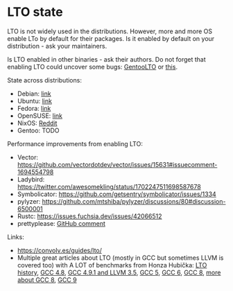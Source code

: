 # LTO state

LTO is not widely used in the distributions. However, more and more OS enable LTo by default for their packages. Is it enabled by default on your distribution - ask your maintainers.

Is LTO enabled in other binaries - ask their authors. Do not forget that enabling LTO could uncover some bugs: [GentooLTO](https://github.com/InBetweenNames/gentooLTO/issues) or [this](https://github.com/yugabyte/llvm-project/commit/64d871949eb23145af7b97cb13feaeeeee7ab39a).

State across distributions:

* Debian: [link](https://wiki.debian.org/ToolChain/LTO)
* Ubuntu: [link](https://wiki.ubuntu.com/ToolChain/LTO)
* Fedora: [link](https://fedoraproject.org/wiki/LTOByDefault)
* OpenSUSE: [link](https://en.opensuse.org/openSUSE:LTO)
* NixOS: [Reddit](https://www.reddit.com/r/NixOS/comments/146wdfk/lto_by_default/)
* Gentoo: TODO

Performance improvements from enabling LTO:

* Vector: https://github.com/vectordotdev/vector/issues/15631#issuecomment-1694554798
* Ladybird: https://twitter.com/awesomekling/status/1702247511698587678
* Symbolicator: https://github.com/getsentry/symbolicator/issues/1334
* pylyzer: https://github.com/mtshiba/pylyzer/discussions/80#discussion-6500001
* Rustc: https://issues.fuchsia.dev/issues/42066512
* prettyplease: [GitHub comment](https://github.com/dtolnay/prettyplease/issues/74#issue-2292685589)

Links:

* https://convolv.es/guides/lto/
* Multiple great articles about LTO (mostly in GCC but sometimes LLVM is covered too) with A LOT of benchmarks from Honza Hubička: [LTO history](https://hubicka.blogspot.com/2014/04/linktime-optimization-in-gcc-1-brief.html), [GCC 4.8](https://hubicka.blogspot.com/2014/04/linktime-optimization-in-gcc-2-firefox.html), [GCC 4.9.1 and LLVM 3.5](https://hubicka.blogspot.com/2014/09/linktime-optimization-in-gcc-part-3.html), [GCC 5](https://hubicka.blogspot.com/2015/04/GCC5-IPA-LTO-news.html), [GCC 6](https://hubicka.blogspot.com/2016/03/building-libreoffice-with-gcc-6-and-lto.html), [GCC 8](https://hubicka.blogspot.com/2018/12/even-more-fun-with-building-and.html), [more about GCC 8](https://hubicka.blogspot.com/2018/06/gcc-8-link-time-and-interprocedural.html), [GCC 9](https://hubicka.blogspot.com/2019/05/gcc-9-link-time-and-inter-procedural.html)
